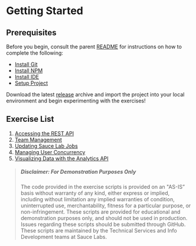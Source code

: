 # Getting Started
## Prerequisites

Before you begin, consult the parent [README](../README.md#saucecon19-analytics-and-rest-api-worksop) for instructions on how to complete the following:

* [Install Git](../README.md#install-git)
* [Install NPM](../README.md#install-npm)
* [Install IDE](../README.md#install-an-ide)
* [Setup Project](../README.md#setup-the-project)


Download the latest [release](https://github.com/saucelabs-training/saucecon19-analytics-and-rest-api-worksop/releases) archive and import the project into your local environment and begin experimenting with the exercises! 

## Exercise List
1. [Accessing the REST API](exercise1.md)
2. [Team Management](exercise2.md)
3. [Updating Sauce Lab Jobs](exercise3.md)
4. [Managing User Concurrency](exercise4.md)
5. [Visualizing Data with the Analytics API](exercise5.md)

> ##### Disclaimer: For Demonstration Purposes Only
> The code provided in the exercise scripts is provided on an "AS-IS” basis without warranty of any kind, either express or implied, including without limitation any implied warranties of condition, uninterrupted use, merchantability, fitness for a particular purpose, or non-infringement. These scripts are provided for educational and demonstration purposes only, and should not be used in production. Issues regarding these scripts should be submitted through GitHub. These scripts are maintained by the Technical Services and Info Development teams at Sauce Labs.

    